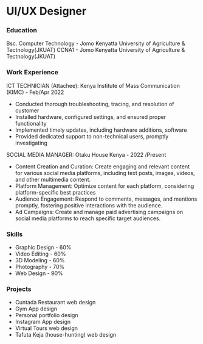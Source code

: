 # UI/UX Designer

### Education
Bsc. Computer Technology - Jomo Kenyatta University of Agriculture & Tectnology(JKUAT)
CCNA1 - Jomo Kenyatta University of Agriculture & Tectnology(JKUAT)

### Work Experience
ICT TECHNICIAN (Attachee): Kenya Institute of Mass Communication (KIMC) - Feb/Apr 2022
- Conducted thorough troubleshooting, tracing, and resolution of customer
- Installed hardware, configured settings, and ensured proper functionality
- Implemented timely updates, including hardware additions, software
- Provided dedicated support to non-technical users, promptly investigating

SOCIAL MEDIA MANAGER: Otaku House Kenya - 2022 /Present
- Content Creation and Curation: Create engaging and relevant content for various social media platforms, including text posts, images, videos, and other multimedia content.
- Platform Management: Optimize content for each platform, considering platform-specific best practices 
- Audience Engagement: Respond to comments, messages, and mentions promptly, fostering positive interactions with the audience.
- Ad Campaigns: Create and manage paid advertising campaigns on social media platforms to reach specific target audiences.
  
### Skills
- Graphic Design - 60%
- Video Editing - 60%
- 3D Modeling - 60%
- Photography - 70%
- Web Design - 90%
  
### Projects
- Cuntada Restaurant web design
- Gym App design
- Personal portfolio design
- Instagram App design
- Virtual Tours web design
- Tafuta Keja (house-hunting) web design
